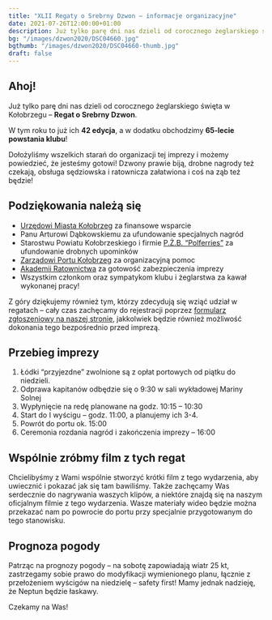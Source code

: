 ```yaml
---
title: "XLII Regaty o Srebrny Dzwon – informacje organizacyjne"
date: 2021-07-26T12:00:00+01:00
description: Już tylko parę dni nas dzieli od corocznego żeglarskiego święta w Kołobrzegu – Regat o Srebrny Dzwon. 42 edycja i w dodatku obchodzimy 65-lecie powstania klubu!
bg: "/images/dzwon2020/DSC04660.jpg"
bgthumb: "/images/dzwon2020/DSC04660-thumb.jpg"
draft: false
---
```


## Ahoj!
Już tylko parę dni nas dzieli od corocznego żeglarskiego święta w Kołobrzegu – **Regat o Srebrny Dzwon**.

W tym roku to już ich **42 edycja**, a w dodatku obchodzimy **65-lecie powstania klubu**!

Dołożyliśmy wszelkich starań do organizacji tej imprezy i możemy powiedzieć, że jesteśmy gotowi! Dzwony prawie biją, drobne nagrody też czekają, obsługa sędziowska i ratownicza załatwiona i coś na ząb też będzie!

## Podziękowania należą się
- [Urzędowi Miasta Kołobrzeg](http://umkolobrzeg.esp.parseta.pl/) za finansowe wsparcie
- Panu Arturowi Dąbkowskiemu za ufundowanie specjalnych nagród
- Starostwu Powiatu Kołobrzeskiego i firmie [P.Ż.B. “Polferries”](https://polferries.pl/) za ufundowanie drobnych upominków
- [Zarządowi Portu Kołobrzeg](https://zpmkolobrzeg.pl/) za organizacyjną pomoc
- [Akademii Ratownictwa](https://akademiaratownictwa.com.pl/) za gotowość zabezpieczenia imprezy
- Wszystkim członkom oraz sympatykom klubu i żeglarstwa za kawał wykonanej pracy!

Z góry dziękujemy również tym, którzy zdecydują się wziąć udział w regatach – cały czas zachęcamy do rejestracji poprzez [formularz zgłoszeniowy na naszej stronie](/formularz-regaty), jakkolwiek będzie również możliwość dokonania tego bezpośrednio przed imprezą.

## Przebieg imprezy
1. Łódki “przyjezdne” zwolnione są z opłat portowych od piątku do niedzieli.
1. Odprawa kapitanów odbędzie się o 9:30 w sali wykładowej Mariny Solnej
1. Wypłynięcie na redę planowane na godz. 10:15 – 10:30
1. Start do I wyścigu – godz. 11:00, a planujemy ich 3-4.
1. Powrót do portu ok. 15:00
1. Ceremonia rozdania nagród i zakończenia imprezy – 16:00
## Wspólnie zróbmy film z tych regat
Chcielibyśmy z Wami wspólnie stworzyć krótki film z tego wydarzenia, aby uwiecznić i pokazać jak się tam bawiliśmy. Także zachęcamy Was serdecznie do nagrywania waszych klipów, a niektóre znajdą się na naszym oficjalnym filmie z tego wydarzenia. Wasze materiały wideo będzie można przekazać nam po powrocie do portu przy specjalnie przygotowanym do tego stanowisku.

## Prognoza pogody
Patrząc na prognozy pogody – na sobotę zapowiadają wiatr 25 kt, zastrzegamy sobie prawo do modyfikacji wymienionego planu, łącznie z przełożeniem wyścigów na niedzielę – safety first! Mamy jednak nadzieję, że Neptun będzie łaskawy.

Czekamy na Was!